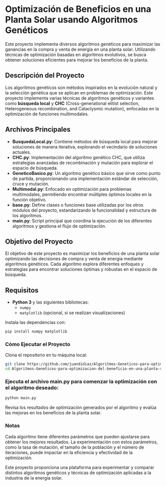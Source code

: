 # Optimización de Beneficios en una Planta Solar usando Algoritmos Genéticos

Este proyecto implementa diversos algoritmos genéticos para maximizar las ganancias en la compra y venta de energía en una planta solar. Utilizando técnicas de optimización basadas en algoritmos evolutivos, se busca obtener soluciones eficientes para mejorar los beneficios de la planta.

## Descripción del Proyecto

Los algoritmos genéticos son métodos inspirados en la evolución natural y la selección genética que se aplican en problemas de optimización. Este proyecto implementa varias técnicas de algoritmos genéticos y variantes como **búsqueda local** y **CHC** (Cross-generational elitist selection, Heterogeneous recombination, and Cataclysmic mutation), enfocadas en la optimización de funciones multimodales.

## Archivos Principales

- **BusquedaLocal.py**: Contiene métodos de búsqueda local para mejorar soluciones de manera iterativa, explorando el vecindario de soluciones actuales.
- **CHC.py**: Implementación del algoritmo genético CHC, que utiliza estrategias avanzadas de recombinación y mutación para explorar el espacio de búsqueda.
- **GeneticoBasico.py**: Un algoritmo genético básico que sirve como punto de partida, proporcionando una implementación estándar de selección, cruce y mutación.
- **Multimodal.py**: Enfocado en optimización para problemas multimodales, permitiendo encontrar múltiples óptimos locales en la función objetivo.
- **base.py**: Define clases o funciones base utilizadas por los otros módulos del proyecto, estandarizando la funcionalidad y estructura de los algoritmos.
- **main.py**: Script principal que coordina la ejecución de los diferentes algoritmos y gestiona el flujo de optimización.

## Objetivo del Proyecto

El objetivo de este proyecto es maximizar los beneficios de una planta solar optimizando las decisiones de compra y venta de energía mediante algoritmos genéticos. Cada algoritmo explora diferentes enfoques y estrategias para encontrar soluciones óptimas y robustas en el espacio de búsqueda.

## Requisitos

- **Python 3** y las siguientes bibliotecas:
  - `numpy`
  - `matplotlib` (opcional, si se realizan visualizaciones)

Instala las dependencias con:

```bash
pip install numpy matplotlib
```
### Cómo Ejecutar el Proyecto
Clona el repositorio en tu máquina local:

```bash
git clone https://github.com/juandidiaz/Algoritmos-Geneticos-para-optimizacion-del-beneficio-en-una-planta-solar.git
cd Algoritmos-Geneticos-para-optimizacion-del-beneficio-en-una-planta-sola
```

### Ejecuta el archivo main.py para comenzar la optimización con el algoritmo deseado:

```bash
python main.py
```
Revisa los resultados de optimización generados por el algoritmo y evalúa las mejoras en los beneficios de la planta solar.

### Notas
Cada algoritmo tiene diferentes parámetros que pueden ajustarse para obtener los mejores resultados. La experimentación con estos parámetros, como la tasa de mutación, el tamaño de la población y el número de iteraciones, puede impactar en la eficiencia y efectividad de la optimización.

Este proyecto proporciona una plataforma para experimentar y comparar distintos algoritmos genéticos y técnicas de optimización aplicadas a la industria de la energía solar.

